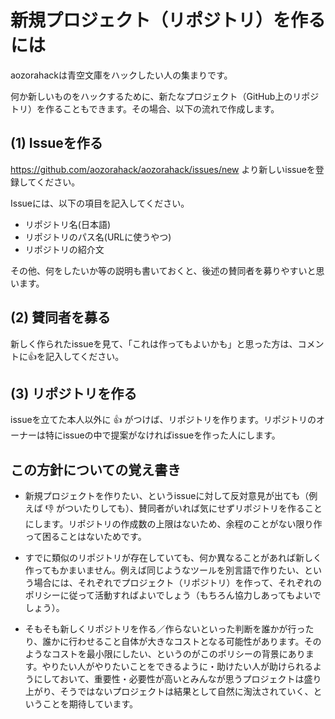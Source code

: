 # 新規プロジェクト（リポジトリ）を作るには

aozorahackは青空文庫をハックしたい人の集まりです。

何か新しいものをハックするために、新たなプロジェクト（GitHub上のリポジトリ）を作ることもできます。その場合、以下の流れで作成します。

## (1) Issueを作る

https://github.com/aozorahack/aozorahack/issues/new より新しいissueを登録してください。

Issueには、以下の項目を記入してください。

* リポジトリ名(日本語)
* リポジトリのパス名(URLに使うやつ)
* リポジトリの紹介文

その他、何をしたいか等の説明も書いておくと、後述の賛同者を募りやすいと思います。

## (2) 賛同者を募る

新しく作られたissueを見て、「これは作ってもよいかも」と思った方は、コメントに:+1:を記入してください。

## (3) リポジトリを作る

issueを立てた本人以外に :+1: がつけば、リポジトリを作ります。リポジトリのオーナーは特にissueの中で提案がなければissueを作った人にします。

## この方針についての覚え書き

* 新規プロジェクトを作りたい、というissueに対して反対意見が出ても（例えば :-1: がついたりしても）、賛同者がいれば気にせずリポジトリを作ることにします。リポジトリの作成数の上限はないため、余程のことがない限り作って困ることはないためです。

* すでに類似のリポジトリが存在していても、何か異なることがあれば新しく作ってもかまいません。例えば同じようなツールを別言語で作りたい、という場合には、それぞれでプロジェクト（リポジトリ）を作って、それぞれのポリシーに従って活動すればよいでしょう（もちろん協力しあってもよいでしょう）。

* そもそも新しくリポジトリを作る／作らないといった判断を誰かが行ったり、誰かに行わせること自体が大きなコストとなる可能性があります。そのようなコストを最小限にしたい、というのがこのポリシーの背景にあります。やりたい人がやりたいことをできるように・助けたい人が助けられるようにしておいて、重要性・必要性が高いとみんなが思うプロジェクトは盛り上がり、そうではないプロジェクトは結果として自然に淘汰されていく、ということを期待しています。

